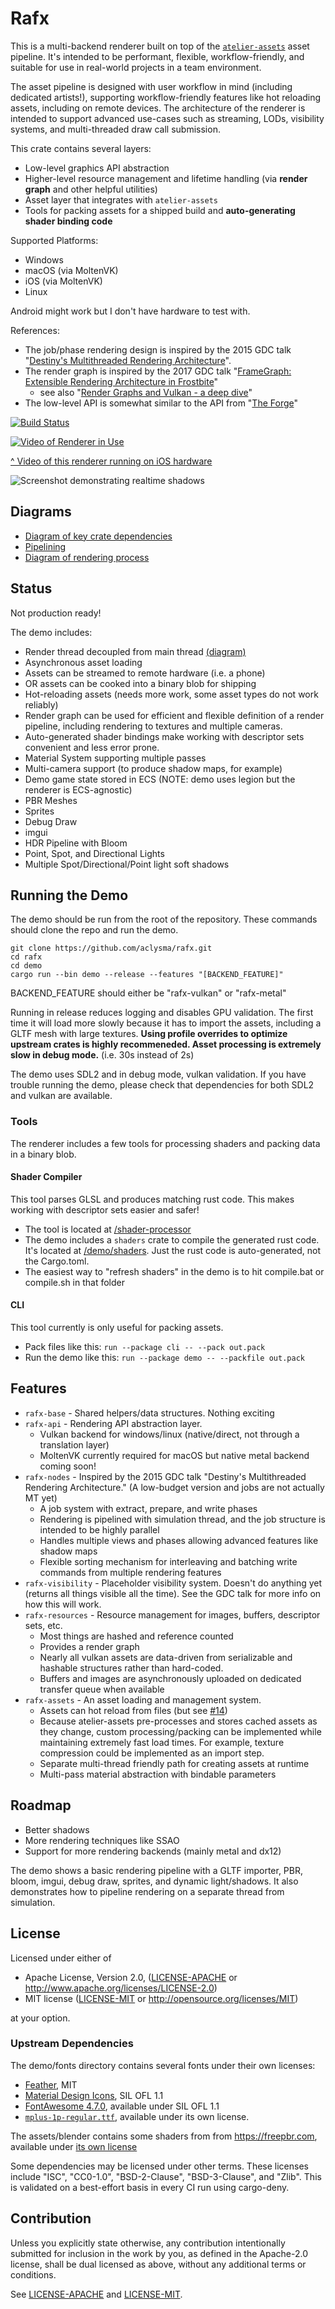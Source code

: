 # Rafx

This is a multi-backend renderer built on top of the [`atelier-assets`](https://github.com/amethyst/atelier-assets) asset 
pipeline. It's intended to be performant, flexible, workflow-friendly, and suitable for use in real-world projects in a 
team environment.

The asset pipeline is designed with user workflow in mind (including dedicated artists!), supporting workflow-friendly
features like hot reloading assets, including on remote devices. The architecture of the renderer is intended to support
advanced use-cases such as streaming, LODs, visibility systems, and multi-threaded draw call submission. 

This crate contains several layers:
 * Low-level graphics API abstraction 
 * Higher-level resource management and lifetime handling (via **render graph** and other helpful utilities)
 * Asset layer that integrates with `atelier-assets`
 * Tools for packing assets for a shipped build and **auto-generating shader binding code**

Supported Platforms:
 * Windows
 * macOS (via MoltenVK)
 * iOS (via MoltenVK)
 * Linux

Android might work but I don't have hardware to test with.

References:
 * The job/phase rendering design is inspired by the 2015 GDC talk "[Destiny's Multithreaded Rendering Architecture](http://advances.realtimerendering.com/destiny/gdc_2015/Tatarchuk_GDC_2015__Destiny_Renderer_web.pdf)".
 * The render graph is inspired by the 2017 GDC talk "[FrameGraph: Extensible Rendering Architecture in Frostbite](https://www.gdcvault.com/play/1024612/FrameGraph-Extensible-Rendering-Architecture-in)"
     * see also "[Render Graphs and Vulkan - a deep dive](http://themaister.net/blog/2017/08/15/render-graphs-and-vulkan-a-deep-dive/)"
 * The low-level API is somewhat similar to the API from "[The Forge](https://github.com/ConfettiFX/The-Forge)"

[![Build Status](https://github.com/aclysma/rafx/workflows/CI/badge.svg)](https://github.com/aclysma/rafx/actions)

[![Video of Renderer in Use](docs/ios-screenshot.png)](https://www.youtube.com/watch?v=Ks_HQbejHE4 "Video of Renderer in Use")

[^ Video of this renderer running on iOS hardware](https://www.youtube.com/watch?v=Ks_HQbejHE4) 

![Screenshot demonstrating realtime shadows](docs/shadow-screenshot.png)

## Diagrams

 * [Diagram of key crate dependencies](docs/crate_dependencies.png)
 * [Pipelining](docs/pipelining.png)
 * [Diagram of rendering process](docs/render_process.png)

## Status

Not production ready!

The demo includes:
 * Render thread decoupled from main thread [(diagram)](docs/pipelining.png)
 * Asynchronous asset loading
 * Assets can be streamed to remote hardware (i.e. a phone)
 * OR assets can be cooked into a binary blob for shipping
 * Hot-reloading assets (needs more work, some asset types do not work reliably)
 * Render graph can be used for efficient and flexible definition of a render pipeline, including rendering to textures
   and multiple cameras.
 * Auto-generated shader bindings make working with descriptor sets convenient and less error prone.
 * Material System supporting multiple passes
 * Multi-camera support (to produce shadow maps, for example)
 * Demo game state stored in ECS (NOTE: demo uses legion but the renderer is ECS-agnostic)
 * PBR Meshes
 * Sprites
 * Debug Draw
 * imgui
 * HDR Pipeline with Bloom
 * Point, Spot, and Directional Lights
 * Multiple Spot/Directional/Point light soft shadows

## Running the Demo

The demo should be run from the root of the repository. These commands should clone the repo
and run the demo.

```
git clone https://github.com/aclysma/rafx.git
cd rafx
cd demo
cargo run --bin demo --release --features "[BACKEND_FEATURE]"
```

BACKEND_FEATURE should either be "rafx-vulkan" or "rafx-metal"

Running in release reduces logging and disables GPU validation. The first time it will load more slowly because it
has to import the assets, including a GLTF mesh with large textures. **Using profile overrides to optimize upstream crates
is highly recommeneded. Asset processing is extremely slow in debug mode.** (i.e. 30s instead of 2s)

The demo uses SDL2 and in debug mode, vulkan validation. If you have trouble running the demo, please check that
dependencies for both SDL2 and vulkan are available.

### Tools

The renderer includes a few tools for processing shaders and packing data in a binary blob.

#### Shader Compiler

This tool parses GLSL and produces matching rust code. This makes working with descriptor sets easier and safer!
 * The tool is located at [/shader-processor](rafx-shader-processor)
 * The demo includes a `shaders` crate to compile the generated rust code. It's located at [/demo/shaders](demo/shaders).
   Just the rust code is auto-generated, not the Cargo.toml.
 * The easiest way to "refresh shaders" in the demo is to hit compile.bat or compile.sh in that folder
 
#### CLI

This tool currently is only useful for packing assets.
 * Pack files like this: `run --package cli -- --pack out.pack`
 * Run the demo like this: `run --package demo -- --packfile out.pack`

## Features

 * `rafx-base` - Shared helpers/data structures. Nothing exciting
 * `rafx-api` - Rendering API abstraction layer.
   * Vulkan backend for windows/linux (native/direct, not through a translation layer)
   * MoltenVK currently required for macOS but native metal backend coming soon!
 * `rafx-nodes` - Inspired by the 2015 GDC talk "Destiny's Multithreaded Rendering Architecture." (A low-budget
   version and jobs are not actually MT yet)
   * A job system with extract, prepare, and write phases
   * Rendering is pipelined with simulation thread, and the job structure is intended to be highly parallel
   * Handles multiple views and phases allowing advanced features like shadow maps
   * Flexible sorting mechanism for interleaving and batching write commands from multiple rendering features
 * `rafx-visibility` - Placeholder visibility system. Doesn't do anything yet (returns all things visible all the 
   time). See the GDC talk for more info on how this will work.
 * `rafx-resources` - Resource management for images, buffers, descriptor sets, etc.
   * Most things are hashed and reference counted
   * Provides a render graph
   * Nearly all vulkan assets are data-driven from serializable and hashable structures rather than hard-coded.
   * Buffers and images are asynchronously uploaded on dedicated transfer queue when available
 * `rafx-assets` - An asset loading and management system.
   * Assets can hot reload from files (but see [#14](rafx/issues/14))
   * Because atelier-assets pre-processes and stores cached assets as they change, custom processing/packing can be
     implemented while maintaining extremely fast load times. For example, texture compression could be implemented
     as an import step.  
   * Separate multi-thread friendly path for creating assets at runtime
   * Multi-pass material abstraction with bindable parameters

## Roadmap

 * Better shadows
 * More rendering techniques like SSAO
 * Support for more rendering backends (mainly metal and dx12)

The demo shows a basic rendering pipeline with a GLTF importer, PBR, bloom, imgui, debug draw, sprites, and dynamic
light/shadows. It also demonstrates how to pipeline rendering on a separate thread from simulation.

## License

Licensed under either of

* Apache License, Version 2.0, ([LICENSE-APACHE](LICENSE-APACHE) or http://www.apache.org/licenses/LICENSE-2.0)
* MIT license ([LICENSE-MIT](LICENSE-MIT) or http://opensource.org/licenses/MIT)

at your option.

### Upstream Dependencies
The demo/fonts directory contains several fonts under their own licenses:
 * [Feather](https://github.com/AT-UI/feather-font), MIT
 * [Material Design Icons](https://materialdesignicons.com), SIL OFL 1.1
 * [FontAwesome 4.7.0](https://fontawesome.com/v4.7.0/license/), available under SIL OFL 1.1
 * [`mplus-1p-regular.ttf`](http://mplus-fonts.osdn.jp), available under its own license.

The assets/blender contains some shaders from from https://freepbr.com, available under [its own license](demo/assets/blender/pbr_texture_attribution.txt)

Some dependencies may be licensed under other terms. These licenses include "ISC", "CC0-1.0", "BSD-2-Clause",
"BSD-3-Clause", and "Zlib". This is validated on a best-effort basis in every CI run using cargo-deny.

## Contribution

Unless you explicitly state otherwise, any contribution intentionally
submitted for inclusion in the work by you, as defined in the Apache-2.0
license, shall be dual licensed as above, without any additional terms or
conditions.

See [LICENSE-APACHE](LICENSE-APACHE) and [LICENSE-MIT](LICENSE-MIT).
